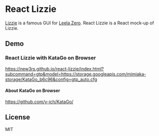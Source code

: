 # React Lizzie
[Lizzie](https://github.com/featurecat/lizzie) is a famous GUI for [Leela Zero](https://github.com/leela-zero/leela-zero).
React Lizzie is a React mock-up of Lizzie.

## Demo

### React Lizzie with KataGo on Browser
https://new3rs.github.io/react-lizzie/index.html?subcommand=gtp&model=https://storage.googleapis.com/mimiaka-storage/KataGo_b6c96&config=gtp_auto.cfg

#### About KataGo on Browser
https://github.com/y-ich/KataGo/

## License
MIT